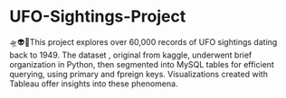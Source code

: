 # UFO-Sightings-Project
🛸👽🔭This project explores over 60,000 records of UFO sightings dating back to 1949. The dataset , original from kaggle, underwent brief organization in Python, then segmented into MySQL tables for efficient querying, using primary and fpreign keys. Visualizations created with Tableau offer insights into these phenomena. 
